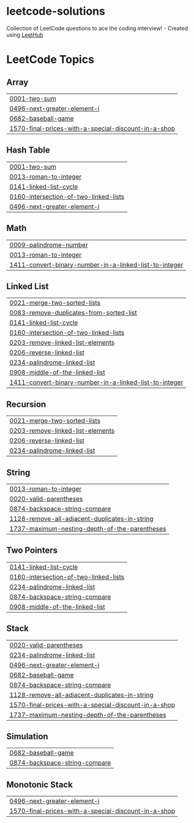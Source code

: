 # leetcode-solutions
Collection of LeetCode questions to ace the coding interview! - Created using [LeetHub](https://github.com/QasimWani/LeetHub)

<!---LeetCode Topics Start-->
# LeetCode Topics
## Array
|  |
| ------- |
| [0001-two-sum](https://github.com/Poweramo/my-leetcode-solutions/tree/master/0001-two-sum) |
| [0496-next-greater-element-i](https://github.com/Poweramo/my-leetcode-solutions/tree/master/0496-next-greater-element-i) |
| [0682-baseball-game](https://github.com/Poweramo/my-leetcode-solutions/tree/master/0682-baseball-game) |
| [1570-final-prices-with-a-special-discount-in-a-shop](https://github.com/Poweramo/my-leetcode-solutions/tree/master/1570-final-prices-with-a-special-discount-in-a-shop) |
## Hash Table
|  |
| ------- |
| [0001-two-sum](https://github.com/Poweramo/my-leetcode-solutions/tree/master/0001-two-sum) |
| [0013-roman-to-integer](https://github.com/Poweramo/my-leetcode-solutions/tree/master/0013-roman-to-integer) |
| [0141-linked-list-cycle](https://github.com/Poweramo/my-leetcode-solutions/tree/master/0141-linked-list-cycle) |
| [0160-intersection-of-two-linked-lists](https://github.com/Poweramo/my-leetcode-solutions/tree/master/0160-intersection-of-two-linked-lists) |
| [0496-next-greater-element-i](https://github.com/Poweramo/my-leetcode-solutions/tree/master/0496-next-greater-element-i) |
## Math
|  |
| ------- |
| [0009-palindrome-number](https://github.com/Poweramo/my-leetcode-solutions/tree/master/0009-palindrome-number) |
| [0013-roman-to-integer](https://github.com/Poweramo/my-leetcode-solutions/tree/master/0013-roman-to-integer) |
| [1411-convert-binary-number-in-a-linked-list-to-integer](https://github.com/Poweramo/my-leetcode-solutions/tree/master/1411-convert-binary-number-in-a-linked-list-to-integer) |
## Linked List
|  |
| ------- |
| [0021-merge-two-sorted-lists](https://github.com/Poweramo/my-leetcode-solutions/tree/master/0021-merge-two-sorted-lists) |
| [0083-remove-duplicates-from-sorted-list](https://github.com/Poweramo/my-leetcode-solutions/tree/master/0083-remove-duplicates-from-sorted-list) |
| [0141-linked-list-cycle](https://github.com/Poweramo/my-leetcode-solutions/tree/master/0141-linked-list-cycle) |
| [0160-intersection-of-two-linked-lists](https://github.com/Poweramo/my-leetcode-solutions/tree/master/0160-intersection-of-two-linked-lists) |
| [0203-remove-linked-list-elements](https://github.com/Poweramo/my-leetcode-solutions/tree/master/0203-remove-linked-list-elements) |
| [0206-reverse-linked-list](https://github.com/Poweramo/my-leetcode-solutions/tree/master/0206-reverse-linked-list) |
| [0234-palindrome-linked-list](https://github.com/Poweramo/my-leetcode-solutions/tree/master/0234-palindrome-linked-list) |
| [0908-middle-of-the-linked-list](https://github.com/Poweramo/my-leetcode-solutions/tree/master/0908-middle-of-the-linked-list) |
| [1411-convert-binary-number-in-a-linked-list-to-integer](https://github.com/Poweramo/my-leetcode-solutions/tree/master/1411-convert-binary-number-in-a-linked-list-to-integer) |
## Recursion
|  |
| ------- |
| [0021-merge-two-sorted-lists](https://github.com/Poweramo/my-leetcode-solutions/tree/master/0021-merge-two-sorted-lists) |
| [0203-remove-linked-list-elements](https://github.com/Poweramo/my-leetcode-solutions/tree/master/0203-remove-linked-list-elements) |
| [0206-reverse-linked-list](https://github.com/Poweramo/my-leetcode-solutions/tree/master/0206-reverse-linked-list) |
| [0234-palindrome-linked-list](https://github.com/Poweramo/my-leetcode-solutions/tree/master/0234-palindrome-linked-list) |
## String
|  |
| ------- |
| [0013-roman-to-integer](https://github.com/Poweramo/my-leetcode-solutions/tree/master/0013-roman-to-integer) |
| [0020-valid-parentheses](https://github.com/Poweramo/my-leetcode-solutions/tree/master/0020-valid-parentheses) |
| [0874-backspace-string-compare](https://github.com/Poweramo/my-leetcode-solutions/tree/master/0874-backspace-string-compare) |
| [1128-remove-all-adjacent-duplicates-in-string](https://github.com/Poweramo/my-leetcode-solutions/tree/master/1128-remove-all-adjacent-duplicates-in-string) |
| [1737-maximum-nesting-depth-of-the-parentheses](https://github.com/Poweramo/my-leetcode-solutions/tree/master/1737-maximum-nesting-depth-of-the-parentheses) |
## Two Pointers
|  |
| ------- |
| [0141-linked-list-cycle](https://github.com/Poweramo/my-leetcode-solutions/tree/master/0141-linked-list-cycle) |
| [0160-intersection-of-two-linked-lists](https://github.com/Poweramo/my-leetcode-solutions/tree/master/0160-intersection-of-two-linked-lists) |
| [0234-palindrome-linked-list](https://github.com/Poweramo/my-leetcode-solutions/tree/master/0234-palindrome-linked-list) |
| [0874-backspace-string-compare](https://github.com/Poweramo/my-leetcode-solutions/tree/master/0874-backspace-string-compare) |
| [0908-middle-of-the-linked-list](https://github.com/Poweramo/my-leetcode-solutions/tree/master/0908-middle-of-the-linked-list) |
## Stack
|  |
| ------- |
| [0020-valid-parentheses](https://github.com/Poweramo/my-leetcode-solutions/tree/master/0020-valid-parentheses) |
| [0234-palindrome-linked-list](https://github.com/Poweramo/my-leetcode-solutions/tree/master/0234-palindrome-linked-list) |
| [0496-next-greater-element-i](https://github.com/Poweramo/my-leetcode-solutions/tree/master/0496-next-greater-element-i) |
| [0682-baseball-game](https://github.com/Poweramo/my-leetcode-solutions/tree/master/0682-baseball-game) |
| [0874-backspace-string-compare](https://github.com/Poweramo/my-leetcode-solutions/tree/master/0874-backspace-string-compare) |
| [1128-remove-all-adjacent-duplicates-in-string](https://github.com/Poweramo/my-leetcode-solutions/tree/master/1128-remove-all-adjacent-duplicates-in-string) |
| [1570-final-prices-with-a-special-discount-in-a-shop](https://github.com/Poweramo/my-leetcode-solutions/tree/master/1570-final-prices-with-a-special-discount-in-a-shop) |
| [1737-maximum-nesting-depth-of-the-parentheses](https://github.com/Poweramo/my-leetcode-solutions/tree/master/1737-maximum-nesting-depth-of-the-parentheses) |
## Simulation
|  |
| ------- |
| [0682-baseball-game](https://github.com/Poweramo/my-leetcode-solutions/tree/master/0682-baseball-game) |
| [0874-backspace-string-compare](https://github.com/Poweramo/my-leetcode-solutions/tree/master/0874-backspace-string-compare) |
## Monotonic Stack
|  |
| ------- |
| [0496-next-greater-element-i](https://github.com/Poweramo/my-leetcode-solutions/tree/master/0496-next-greater-element-i) |
| [1570-final-prices-with-a-special-discount-in-a-shop](https://github.com/Poweramo/my-leetcode-solutions/tree/master/1570-final-prices-with-a-special-discount-in-a-shop) |
<!---LeetCode Topics End-->